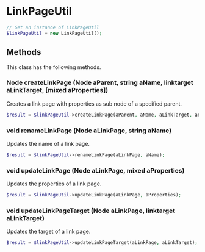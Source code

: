 # LinkPageUtil

```php
// Get an instance of LinkPageUtil
$linkPageUtil = new LinkPageUtil();
```


## Methods
This class has the following methods.


### Node createLinkPage (Node aParent, string aName, linktarget aLinkTarget, [mixed aProperties])
Creates a link page with properties as sub node of a specified parent.

```php
$result = $linkPageUtil->createLinkPage(aParent, aName, aLinkTarget, aProperties);
```


### void renameLinkPage (Node aLinkPage, string aName)
Updates the name of a link page.

```php
$result = $linkPageUtil->renameLinkPage(aLinkPage, aName);
```


### void updateLinkPage (Node aLinkPage, mixed aProperties)
Updates the properties of a link page.

```php
$result = $linkPageUtil->updateLinkPage(aLinkPage, aProperties);
```


### void updateLinkPageTarget (Node aLinkPage, linktarget aLinkTarget)
Updates the target of a link page.

```php
$result = $linkPageUtil->updateLinkPageTarget(aLinkPage, aLinkTarget);
```

